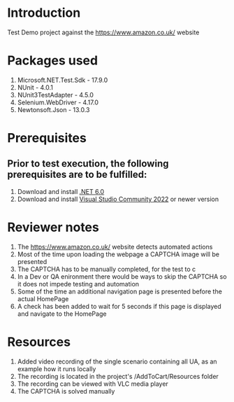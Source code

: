 # Introduction
Test Demo project against the https://www.amazon.co.uk/ website

# Packages used
1. Microsoft.NET.Test.Sdk - 17.9.0
2. NUnit                  - 4.0.1
3. NUnit3TestAdapter      - 4.5.0
4. Selenium.WebDriver     - 4.17.0
5. Newtonsoft.Json        - 13.0.3

# Prerequisites
## Prior to test execution, the following prerequisites are to be fulfilled:

1. Download and install [.NET 6.0](https://dotnet.microsoft.com/en-us/download/dotnet/6.0)
2. Download and install [Visual Studio Community 2022](https://visualstudio.microsoft.com/downloads/) or newer version

# Reviewer notes
1. The https://www.amazon.co.uk/ website detects automated actions
2. Most of the time upon loading the webpage a CAPTCHA image will be presented
3. The CAPTCHA has to be manually completed, for the test to c
4. In a Dev or QA enironment there would be ways to skip the CAPTCHA so it does not impede testing and automation
5. Some of the time an additional navigation page is presented before the actual HomePage
6. A check has been added to wait for 5 seconds if this page is displayed and navigate to the HomePage

# Resources
1. Added video recording of the single scenario containing all UA, as an example how it runs locally
2. The recording is located in the project's /AddToCart/Resources folder
3. The recording can be viewed with VLC media player
4. The CAPTCHA is solved manually